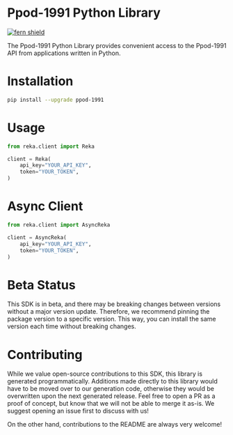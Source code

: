<!-- Begin Title, generated by Fern  -->
# Ppod-1991 Python Library

[![fern shield](https://img.shields.io/badge/%F0%9F%8C%BF-SDK%20generated%20by%20Fern-brightgreen)](https://github.com/fern-api/fern)

The Ppod-1991 Python Library provides convenient access to the Ppod-1991 API from applications written in Python.
<!-- End Title  -->

<!-- Begin Installation, generated by Fern  -->
# Installation

```sh
pip install --upgrade ppod-1991
```
<!-- End Installation  -->

<!-- Begin Usage, generated by Fern  -->
# Usage

```python
from reka.client import Reka

client = Reka(
    api_key="YOUR_API_KEY",
    token="YOUR_TOKEN",
)
```
<!-- End Usage  -->

<!-- Begin Async Usage, generated by Fern  -->
# Async Client

```python
from reka.client import AsyncReka

client = AsyncReka(
    api_key="YOUR_API_KEY",
    token="YOUR_TOKEN",
)
```
<!-- End Async Usage  -->

<!-- Begin Status, generated by Fern  -->
# Beta Status

This SDK is in beta, and there may be breaking changes between versions without a major 
version update. Therefore, we recommend pinning the package version to a specific version. 
This way, you can install the same version each time without breaking changes.
<!-- End Status  -->

<!-- Begin Contributing, generated by Fern  -->
# Contributing

While we value open-source contributions to this SDK, this library is generated programmatically. 
Additions made directly to this library would have to be moved over to our generation code, 
otherwise they would be overwritten upon the next generated release. Feel free to open a PR as
 a proof of concept, but know that we will not be able to merge it as-is. We suggest opening 
an issue first to discuss with us!

On the other hand, contributions to the README are always very welcome!
<!-- End Contributing  -->

